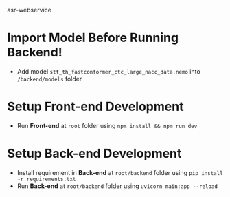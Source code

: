 asr-webservice

# **Import Model Before Running Backend!**
- Add model `stt_th_fastconformer_ctc_large_nacc_data.nemo` into `/backend/models` folder

# Setup **Front-end** Development
- Run **Front-end** at `root` folder using `npm install && npm run dev`

# Setup **Back-end** Development
- Install requirement in **Back-end** at `root/backend` folder using `pip install -r requirements.txt`
- Run **Back-end** at `root/backend` folder using `uvicorn main:app --reload`
